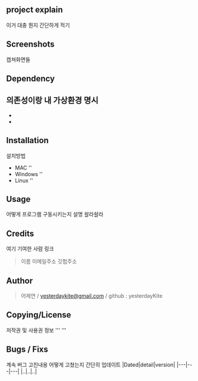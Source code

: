 ## project explain
이거 대충 뭔지 간단하게 적기

## Screenshots
캡쳐화면들

## Dependency
의존성이랑 내 가상환경 명시
- 
- 
- 

## Installation
설치방법
* MAC
\'\'
* Windows
\'\'
* Linux
\'\'

## Usage
어떻게 프로그램 구동시키는지 설명
      솰라솰라


## Credits
여기 기여한 사람 링크
> 이름 이메일주소 깃헙주소

## Author

> 어제연 / yesterdaykite@gmail.com / github : yesterdayKite

## Copying/License
저작권 및 사용권 정보
'''
'''

## Bugs / Fixs
계속 버그 고친내용 어떻게 고쳤는지 간단히 업데이트
|Dated|detail|version|
|---|---|---|
|..|..|..|
